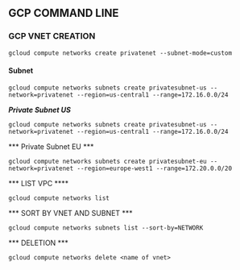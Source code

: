 ## GCP COMMAND LINE

### GCP VNET CREATION

```gcloud compute networks create privatenet --subnet-mode=custom```

#### Subnet

```gcloud compute networks subnets create privatesubnet-us --network=privatenet --region=us-central1 --range=172.16.0.0/24```

***Private Subnet US***

```gcloud compute networks subnets create privatesubnet-us --network=privatenet --region=us-central1 --range=172.16.0.0/24```

*** Private Subnet EU ***

```gcloud compute networks subnets create privatesubnet-eu --network=privatenet --region=europe-west1 --range=172.20.0.0/20```

*** LIST VPC ****

```gcloud compute networks list```

*** SORT BY VNET AND SUBNET ***

```gcloud compute networks subnets list --sort-by=NETWORK```

*** DELETION ***

```gcloud compute networks delete <name of vnet> ```

